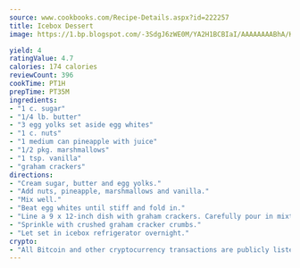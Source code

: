 ```yaml
---
source: www.cookbooks.com/Recipe-Details.aspx?id=222257
title: Icebox Dessert
image: https://1.bp.blogspot.com/-3SdgJ6zWE0M/YA2H1BCBIaI/AAAAAAAABhA/KLu9yTsYBMkJQudB_uFGwTypBtmTiBfZgCLcBGAsYHQ/s320/4.png

yield: 4
ratingValue: 4.7
calories: 174 calories
reviewCount: 396
cookTime: PT1H
prepTime: PT35M
ingredients:
- "1 c. sugar"
- "1/4 lb. butter"
- "3 egg yolks set aside egg whites"
- "1 c. nuts"
- "1 medium can pineapple with juice"
- "1/2 pkg. marshmallows"
- "1 tsp. vanilla"
- "graham crackers"
directions:
- "Cream sugar, butter and egg yolks."
- "Add nuts, pineapple, marshmallows and vanilla."
- "Mix well."
- "Beat egg whites until stiff and fold in."
- "Line a 9 x 12-inch dish with graham crackers. Carefully pour in mixture."
- "Sprinkle with crushed graham cracker crumbs."
- "Let set in icebox refrigerator overnight."
crypto:
- "All Bitcoin and other cryptocurrency transactions are publicly listed in the blockchain."
---
```


